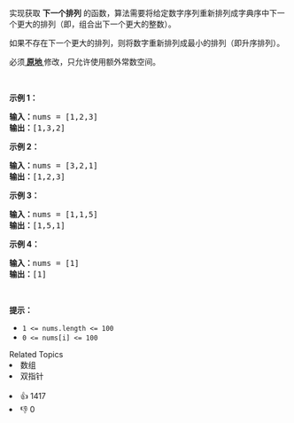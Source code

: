 <p>实现获取 <strong>下一个排列</strong> 的函数，算法需要将给定数字序列重新排列成字典序中下一个更大的排列（即，组合出下一个更大的整数）。</p>

<p>如果不存在下一个更大的排列，则将数字重新排列成最小的排列（即升序排列）。</p>

<p>必须<strong><a href="https://baike.baidu.com/item/%E5%8E%9F%E5%9C%B0%E7%AE%97%E6%B3%95" target="_blank"> 原地 </a></strong>修改，只允许使用额外常数空间。</p>

<p>&nbsp;</p>

<p><strong>示例 1：</strong></p>

<pre>
<strong>输入：</strong>nums = [1,2,3]
<strong>输出：</strong>[1,3,2]
</pre>

<p><strong>示例 2：</strong></p>

<pre>
<strong>输入：</strong>nums = [3,2,1]
<strong>输出：</strong>[1,2,3]
</pre>

<p><strong>示例 3：</strong></p>

<pre>
<strong>输入：</strong>nums = [1,1,5]
<strong>输出：</strong>[1,5,1]
</pre>

<p><strong>示例 4：</strong></p>

<pre>
<strong>输入：</strong>nums = [1]
<strong>输出：</strong>[1]
</pre>

<p>&nbsp;</p>

<p><strong>提示：</strong></p>

<ul>
	<li><code>1 &lt;= nums.length &lt;= 100</code></li>
	<li><code>0 &lt;= nums[i] &lt;= 100</code></li>
</ul>
<div><div>Related Topics</div><div><li>数组</li><li>双指针</li></div></div><br><div><li>👍 1417</li><li>👎 0</li></div>